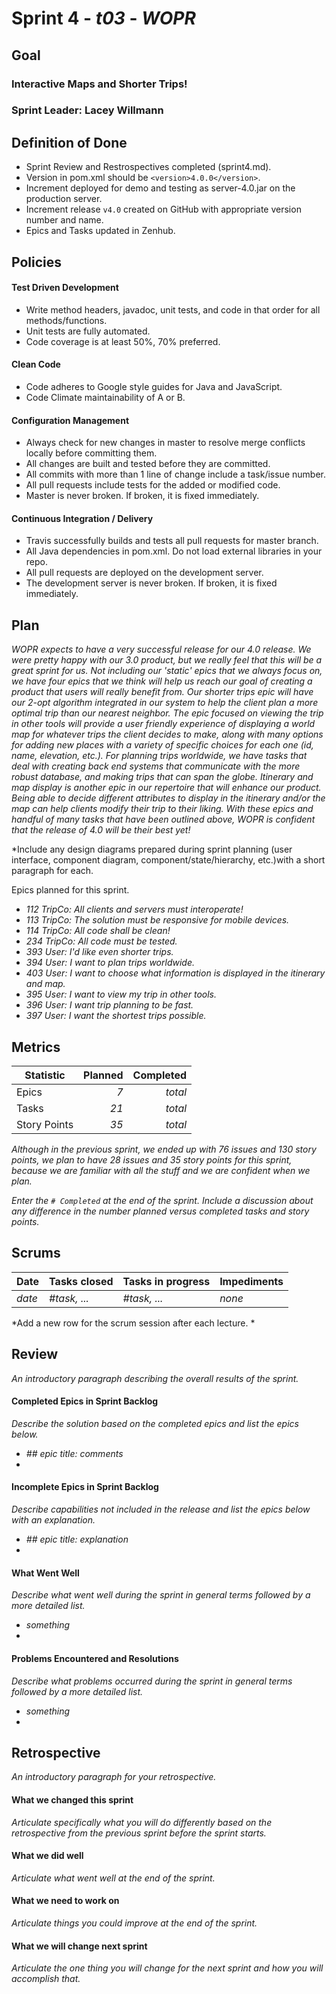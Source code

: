 # Sprint 4 - *t03* - *WOPR*

## Goal

### Interactive Maps and Shorter Trips!
### Sprint Leader: Lacey Willmann

## Definition of Done

* Sprint Review and Restrospectives completed (sprint4.md).
* Version in pom.xml should be `<version>4.0.0</version>`.
* Increment deployed for demo and testing as server-4.0.jar on the production server.
* Increment release `v4.0` created on GitHub with appropriate version number and name.
* Epics and Tasks updated in Zenhub.


## Policies

#### Test Driven Development
* Write method headers, javadoc, unit tests, and code in that order for all methods/functions.
* Unit tests are fully automated.
* Code coverage is at least 50%, 70% preferred.
#### Clean Code
* Code adheres to Google style guides for Java and JavaScript.
* Code Climate maintainability of A or B.
#### Configuration Management
* Always check for new changes in master to resolve merge conflicts locally before committing them.
* All changes are built and tested before they are committed.
* All commits with more than 1 line of change include a task/issue number.
* All pull requests include tests for the added or modified code.
* Master is never broken.  If broken, it is fixed immediately.
#### Continuous Integration / Delivery
* Travis successfully builds and tests all pull requests for master branch.
* All Java dependencies in pom.xml.  Do not load external libraries in your repo. 
* All pull requests are deployed on the development server.
* The development server is never broken.  If broken, it is fixed immediately.


## Plan

*WOPR expects to have a very successful release for our 4.0 release. We were pretty happy with our 3.0 product, but
we really feel that this will be a great sprint for us. Not including our 'static' epics that we always focus on, we have
four epics that we think will help us reach our goal of creating a product that users will really benefit from. 
Our shorter trips epic will have our 2-opt algorithm integrated in our system to help the client plan a more optimal trip 
than our nearest neighbor. The epic focused on viewing the trip in other tools will provide a user friendly experience of
displaying a world map for whatever trips the client decides to make, along with many options for adding new places with a
variety of specific choices for each one (id, name, elevation, etc.). For planning trips worldwide, we have tasks that deal
with creating back end systems that communicate with the more robust database, and making trips that can span the globe. 
Itinerary and map display is another epic in our repertoire that will enhance our product. Being able to decide different
attributes to display in the itinerary and/or the map can help clients modify their trip to their liking. With these epics
and handful of many tasks that have been outlined above, WOPR is confident that the release of 4.0 will be their best yet!*

*Include any design diagrams prepared during sprint planning (user interface, component diagram, component/state/hierarchy, etc.)with a short paragraph for each.

Epics planned for this sprint.

* *112 TripCo: All clients and servers must interoperate!*
* *113 TripCo: The solution must be responsive for mobile devices.*
* *114 TripCo: All code shall be clean!*
* *234 TripCo: All code must be tested.*
* *393 User: I'd like even shorter trips.*
* *394 User: I want to plan trips worldwide.*
* *403 User: I want to choose what information is displayed in the itinerary and map.*
* *395 User: I want to view my trip in other tools.*
* *396 User: I want trip planning to be fast.*
* *397 User: I want the shortest trips possible.*


## Metrics

| Statistic | Planned | Completed |
| --- | ---: | ---: |
| Epics | *7* | *total* |
| Tasks |  *21*   | *total* | 
| Story Points |  *35*  | *total* | 

*Although in the previous sprint, we ended up with 76 issues and 130 story points, we plan to have 28 issues and 35 story points for this sprint, because we are familiar with all the stuff and we are confident when we plan.*

*Enter the `# Completed` at the end of the sprint.  Include a discussion about any difference in the number planned versus completed tasks and story points.*


## Scrums

| Date | Tasks closed  | Tasks in progress | Impediments |
| :--- | :--- | :--- | :--- |
| *date* | *#task, ...* | *#task, ...* | *none* | 

*Add a new row for the scrum session after each lecture. *

## Review

*An introductory paragraph describing the overall results of the sprint.*

#### Completed Epics in Sprint Backlog 

*Describe the solution based on the completed epics and list the epics below.*

* *## epic title: comments*
* 

#### Incomplete Epics in Sprint Backlog 

*Describe capabilities not included in the release and list the epics below with an explanation.*

* *## epic title: explanation*
*

#### What Went Well

*Describe what went well during the sprint in general terms followed by a more detailed list.*

* *something*
*

#### Problems Encountered and Resolutions

*Describe what problems occurred during the sprint in general terms followed by a more detailed list.*

* *something*
*

## Retrospective

*An introductory paragraph for your retrospective.*

#### What we changed this sprint

*Articulate specifically what you will do differently based on the retrospective from the previous sprint before the sprint starts.*

#### What we did well

*Articulate what went well at the end of the sprint.*

#### What we need to work on

*Articulate things you could improve at the end of the sprint.*

#### What we will change next sprint 

*Articulate the one thing you will change for the next sprint and how you will accomplish that.*
